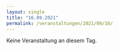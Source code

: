 ```yaml
---
layout: single
title: "16.09.2021"
permalink: /veranstaltungen/2021/09/16/
---
```


Keine Veranstaltung an diesem Tag.

